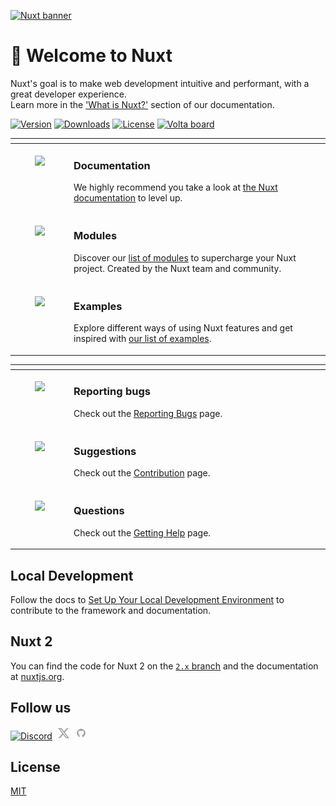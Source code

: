 
[![Nuxt banner](./.github/assets/banner.png)](https://nuxt.com)

# 👋 Welcome to Nuxt


Nuxt's goal is to make web development intuitive and performant, with a great developer experience.<br>Learn more in the ['What is Nuxt?'](https://nuxt.com/docs/getting-started/introduction) section of our documentation.


 <p>
  <a href="https://www.npmjs.com/package/nuxt"><img src="https://img.shields.io/npm/v/nuxt.svg?style=flat&colorA=18181B&colorB=28CF8D" alt="Version"></a>
  <a href="https://www.npmjs.com/package/nuxt"><img src="https://img.shields.io/npm/dm/nuxt.svg?style=flat&colorA=18181B&colorB=28CF8D" alt="Downloads"></a>
  <a href="./LICENSE"><img src="https://img.shields.io/github/license/nuxt/nuxt.svg?style=flat&colorA=18181B&colorB=28CF8D" alt="License"></a>
  <a href="https://volta.net/nuxt/nuxt?utm_source=nuxt_readme"><img src="https://user-images.githubusercontent.com/904724/209143798-32345f6c-3cf8-4e06-9659-f4ace4a6acde.svg" alt="Volta board"></a>
 </p>

<table>
<thead>
<tr>
<th width="2000" colspan="2">
</th>
</tr>
</thead>
<tbody>
<tr>
  <td width="80" align="center" valign="top">
    <br>
    <a href="https://nuxt.com/docs"><img src="./.github/assets/documentation.png"></a>
  </td>
  <td valign="top">
    <h3>Documentation</h3>
    <p>
      We highly recommend you take a look at <a href="https://nuxt.com">the Nuxt documentation</a> to level up.
    </p>
  </td>
</tr>
<tr>
  <td width="80" align="center" valign="top">
    <br>
    <a href="https://nuxt.com/modules"><img src="./.github/assets/modules.png"></a>
  </td>
  <td valign="top">
    <h3>Modules</h3>
    <p>
      Discover our <a href="https://nuxt.com/modules">list of modules</a> to supercharge your Nuxt project. Created by the Nuxt team and community.
    </p>
  </td>
</tr>
<tr>
  <td width="80" align="center" valign="top">
    <br>
    <a href="https://nuxt.com/docs/examples/hello-world"><img src="./.github/assets/examples.png"></a>
  </td>
  <td>
    <h3>Examples</h3>
    <p>
      Explore different ways of using Nuxt features and get inspired with <a href="https://nuxt.com/docs/examples/essentials/hello-world">our list of examples</a>.
    </p>
  </td>
</tr>
</tbody>
</table>

<table>
<thead>
<tr>
<th width="2000" colspan="2">
</th>
</tr>
</thead>
<tbody>
<tr>
  <td width="80" align="center" valign="top">
    <br>
    <a href="https://nuxt.com/docs/community/reporting-bugs"><img src="./.github/assets/reporting-bugs.png"></a>
  </td>
  <td valign="top">
    <h3>Reporting bugs</h3>
    <p>
      Check out the <a href="https://nuxt.com/docs/community/reporting-bugs">Reporting Bugs</a> page.</p>
    </p>
  </td>
</tr>
<tr>
  <td width="80" align="center" valign="top">
    <br>
    <a href="https://nuxt.com/docs/community/contribution"><img src="./.github/assets/suggestions.png"></a>
  </td>
  <td valign="top">
    <h3>Suggestions</h3>
    <p>
      Check out the <a href="https://nuxt.com/docs/community/contribution">Contribution</a> page.
    </p>
  </td>
</tr>
<tr>
  <td width="80" align="center" valign="top">
    <br>
    <a href="https://nuxt.com/docs/community/getting-help"><img src="./.github/assets/questions.png"></a>
  </td>
  <td valign="top">
    <h3>Questions</h3>
    <p>
      Check out the <a href="https://nuxt.com/docs/community/getting-help">Getting Help</a> page.
    </p>
  </td>
</tr>
</tbody>
</table>

## Local Development

Follow the docs to [Set Up Your Local Development Environment](https://nuxt.com/docs/community/framework-contribution#set-up-your-local-development-environment) to contribute to the framework and documentation.

## Nuxt 2

You can find the code for Nuxt 2 on the [`2.x` branch](https://github.com/nuxt/nuxt/tree/2.x) and the documentation at [nuxtjs.org](https://nuxtjs.org).

## Follow us

<p valign="center">
  <a href="https://chat.nuxt.dev"><img width="20px" src="./.github/assets/discord.svg" alt="Discord"></a>&nbsp;&nbsp;<a href="https://twitter.nuxt.dev"><img width="20px" src="./.github/assets/twitter.svg" alt="Twitter"></a>&nbsp;&nbsp;<a href="https://github.nuxt.dev"><img width="20px" src="./.github/assets/github.svg" alt="GitHub"></a>
</p>

## License

[MIT](./LICENSE)

